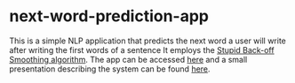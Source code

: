 # next-word-prediction-app

This is a simple NLP application that predicts the next word a user will write after writing the first words of a sentence
It employs the [Stupid Back-off Smoothing algorithm](https://www.aclweb.org/anthology/D07-1090.pdf). The app can be accessed [here](https://eduardodelpeloso.shinyapps.io/WordPredict/) and a small presentation describing the system can be found [here](https://rpubs.com/eduardodelpeloso/213835).
